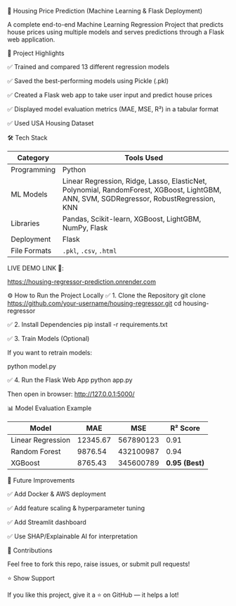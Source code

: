 🏡 Housing Price Prediction (Machine Learning & Flask Deployment)

A complete end-to-end Machine Learning Regression Project that predicts house prices using multiple models and serves predictions through a Flask web application.

📌 Project Highlights

✅ Trained and compared 13 different regression models

✅ Saved the best-performing models using Pickle (.pkl)

✅ Created a Flask web app to take user input and predict house prices

✅ Displayed model evaluation metrics (MAE, MSE, R²) in a tabular format

✅ Used USA Housing Dataset

🛠 Tech Stack

| Category     | Tools Used                                                                                                                              |
| ------------ | --------------------------------------------------------------------------------------------------------------------------------------- |
| Programming  | Python                                                                                                                                  |
| ML Models    | Linear Regression, Ridge, Lasso, ElasticNet, Polynomial, RandomForest, XGBoost, LightGBM, ANN, SVM, SGDRegressor, RobustRegression, KNN |
| Libraries    | Pandas, Scikit-learn, XGBoost, LightGBM, NumPy, Flask                                                                                   |
| Deployment   | Flask                                                                                                                                   |
| File Formats | `.pkl`, `.csv`, `.html`                                                                                                                 |


LIVE DEMO LINK 🔗:

https://housing-regressor-prediction.onrender.com


⚙️ How to Run the Project Locally
✅ 1. Clone the Repository
git clone https://github.com/your-username/housing-regressor.git
cd housing-regressor

✅ 2. Install Dependencies
pip install -r requirements.txt

✅ 3. Train Models (Optional)

If you want to retrain models:

python model.py

✅ 4. Run the Flask Web App
python app.py


Then open in browser:
http://127.0.0.1:5000/

📊 Model Evaluation Example

| Model             | MAE      | MSE       | R² Score        |
| ----------------- | -------- | --------- | --------------- |
| Linear Regression | 12345.67 | 567890123 | 0.91            |
| Random Forest     | 9876.54  | 432100987 | 0.94            |
| XGBoost           | 8765.43  | 345600789 | **0.95 (Best)** |

🚀 Future Improvements


✅ Add Docker & AWS deployment


✅ Add feature scaling & hyperparameter tuning


✅ Add Streamlit dashboard


✅ Use SHAP/Explainable AI for interpretation

🤝 Contributions

Feel free to fork this repo, raise issues, or submit pull requests!

⭐ Show Support

If you like this project, give it a ⭐ on GitHub — it helps a lot!
